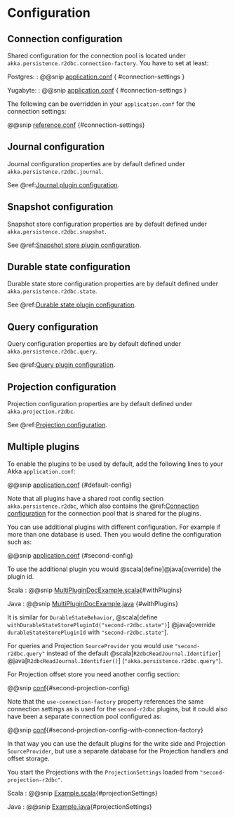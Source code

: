 # Configuration

## Connection configuration

Shared configuration for the connection pool is located under `akka.persistence.r2dbc.connection-factory`. You have to set at least:

Postgres:
: @@snip [application.conf](/docs/src/test/resources/application-postgres.conf) { #connection-settings }

Yugabyte:
: @@snip [application.conf](/docs/src/test/resources/application-yugabyte.conf) { #connection-settings }

The following can be overridden in your `application.conf` for the connection settings:

@@snip [reference.conf](/core/src/main/resources/reference.conf) {#connection-settings}

## Journal configuration

Journal configuration properties are by default defined under `akka.persistence.r2dbc.journal`.

See @ref:[Journal plugin configuration](journal.md#configuration).

## Snapshot configuration

Snapshot store configuration properties are by default defined under `akka.persistence.r2dbc.snapshot`.

See @ref:[Snapshot store plugin configuration](snapshots.md#configuration).

## Durable state configuration

Durable state store configuration properties are by default defined under `akka.persistence.r2dbc.state`.

See @ref:[Durable state plugin configuration](durable-state-store.md#configuration).

## Query configuration

Query configuration properties are by default defined under `akka.persistence.r2dbc.query`.

See @ref:[Query plugin configuration](query.md#configuration).

## Projection configuration

Projection configuration properties are by default defined under `akka.projection.r2dbc`.

See @ref:[Projection configuration](projection.md#configuration).

## Multiple plugins

To enable the plugins to be used by default, add the following lines to your Akka `application.conf`:

@@snip [application.conf](/core/src/test/scala/akka/persistence/r2dbc/journal/MultiPluginSpec.scala) {#default-config}

Note that all plugins have a shared root config section `akka.persistence.r2dbc`, which also contains the
@ref:[Connection configuration](#connection-configuration) for the connection pool that is shared for the plugins.

You can use additional plugins with different configuration. For example if more than one database is used. Then you would define the configuration
such as:

@@snip [application.conf](/core/src/test/scala/akka/persistence/r2dbc/journal/MultiPluginSpec.scala) {#second-config}

To use the additional plugin you would @scala[define]@java[override] the plugin id.

Scala
:  @@snip [MultiPluginDocExample.scala](/core/src/test/scala/akka/persistence/r2dbc/journal/MultiPluginSpec.scala){#withPlugins}

Java
:  @@snip [MultiPluginDocExample.java](/docs/src/test/java/jdocs/home/MultiPluginDocExample.java) {#withPlugins}

It is similar for `DurableStateBehavior`, @scala[define `withDurableStateStorePluginId("second-r2dbc.state")`]
@java[override `durableStateStorePluginId` with `"second-r2dbc.state"`].

For queries and Projection `SourceProvider` you would use `"second-r2dbc.query"` instead of the default @scala[`R2dbcReadJournal.Identifier`]
@java[`R2dbcReadJournal.Identifier()`] (`"akka.persistence.r2dbc.query"`).

For Projection offset store you need another config section:

@@snip [conf](/docs/src/test/scala/docs/home/projection/R2dbcProjectionDocExample.scala){#second-projection-config}

Note that the `use-connection-factory` property references the same connection settings as is used for the `second-r2dbc` plugins, but it could also
have been a separate connection pool configured as:

@@snip [conf](/docs/src/test/scala/docs/home/projection/R2dbcProjectionDocExample.scala){#second-projection-config-with-connection-factory}

In that way you can use the default plugins for the write side and Projection `SourceProvider`, but use a separate database for the Projection
handlers and offset storage.

You start the Projections with the `ProjectionSettings` loaded from `"second-projection-r2dbc"`.

Scala
:  @@snip [Example.scala](/docs/src/test/scala/docs/home/projection/R2dbcProjectionDocExample.scala){#projectionSettings}

Java
:  @@snip [Example.java](/docs/src/test/java/jdocs/home/projection/R2dbcProjectionDocExample.java){#projectionSettings}
